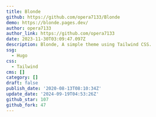 ```yaml
---
title: Blonde
github: https://github.com/opera7133/Blonde
demo: https://blonde.pages.dev/
author: opera7133
author_link: https://github.com/opera7133
date: 2023-11-30T03:09:47.097Z
description: Blonde, A simple theme using Tailwind CSS.
ssg:
  - Hugo
css:
  - Tailwind
cms: []
category: []
draft: false
publish_date: '2020-08-13T08:10:34Z'
update_date: '2024-09-19T04:53:26Z'
github_star: 107
github_fork: 47
---
```

